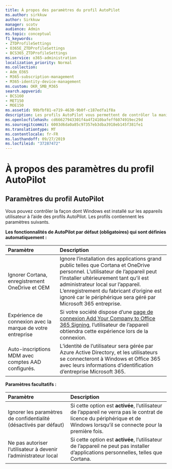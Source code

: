 ```yaml
---
title: À propos des paramètres du profil AutoPilot
ms.author: sirkkuw
author: Sirkkuw
manager: scotv
audience: Admin
ms.topic: conceptual
f1_keywords:
- ZTDProfileSettings
- O365E_ZTDProfileSettings
- BCS365_ZTDProfileSettings
ms.service: o365-administration
localization_priority: Normal
ms.collection:
- Adm_O365
- M365-subscription-management
- M365-identity-device-management
ms.custom: OKR_SMB_M365
search.appverid:
- BCS160
- MET150
- MOE150
ms.assetid: 99bfbf81-e719-4630-9b0f-c187edfa1f8a
description: Les profils AutoPilot vous permettent de contrôler la manière dont Windows est installé sur les appareils utilisateur. Les profils contiennent des paramètres par défaut et facultatifs, comme ignorer l’installation de Cortana.
ms.openlocfilehash: cd66627943301f4a4f2410bafeff6074919ec29d
ms.sourcegitcommit: 6003d6da0a85c97357eb3dba3918eb145f381fe1
ms.translationtype: MT
ms.contentlocale: fr-FR
ms.lasthandoff: 09/27/2019
ms.locfileid: "37287472"
---
```

# <a name="about-autopilot-profile-settings"></a>À propos des paramètres du profil AutoPilot

## <a name="autopilot-profile-settings"></a>Paramètres du profil AutoPilot

Vous pouvez contrôler la façon dont Windows est installé sur les appareils utilisateur à l’aide des profils AutoPilot. Les profils contiennent les paramètres suivants.
  
 **Les fonctionnalités de AutoPilot par défaut (obligatoires) qui sont définies automatiquement :**
  
|**Paramètre**|**Description**|
|:-----|:-----|
|Ignorer Cortana, enregistrement OneDrive et OEM  <br/> |Ignore l’installation des applications grand public telles que Cortana et OneDrive personnel. L’utilisateur de l’appareil peut l’installer ultérieurement tant qu’il est administrateur local sur l’appareil. L’enregistrement du fabricant d’origine est ignoré car le périphérique sera géré par Microsoft 365 entreprise.  <br/> |
|Expérience de connexion avec la marque de votre entreprise  <br/> |Si votre société dispose d’une [page de connexion Add Your Company to Office 365 Signing](https://support.office.com/article/a1229cdb-ce19-4da5-90c7-2b9b146aef0a), l’utilisateur de l’appareil obtiendra cette expérience lors de la connexion.  <br/> |
|Auto-inscriptions MDM avec comptes AAD configurés.  <br/> |L’identité de l’utilisateur sera gérée par Azure Active Directory, et les utilisateurs se connecteront à Windows et Office 365 avec leurs informations d’identification d’entreprise Microsoft 365.  <br/> |
   
 **Paramètres facultatifs :**
  
|**Paramètre**|**Description**|
|:-----|:-----|
|Ignorer les paramètres de confidentialité (désactivés par défaut)  <br/> |Si cette option est **activée**, l’utilisateur de l’appareil ne verra pas le contrat de licence du périphérique et de Windows lorsqu’il se connecte pour la première fois.  <br/> |
|Ne pas autoriser l’utilisateur à devenir l’administrateur local  <br/> |Si cette option est **activée**, l’utilisateur de l’appareil ne peut pas installer d’applications personnelles, telles que Cortana.  <br/> |
   
